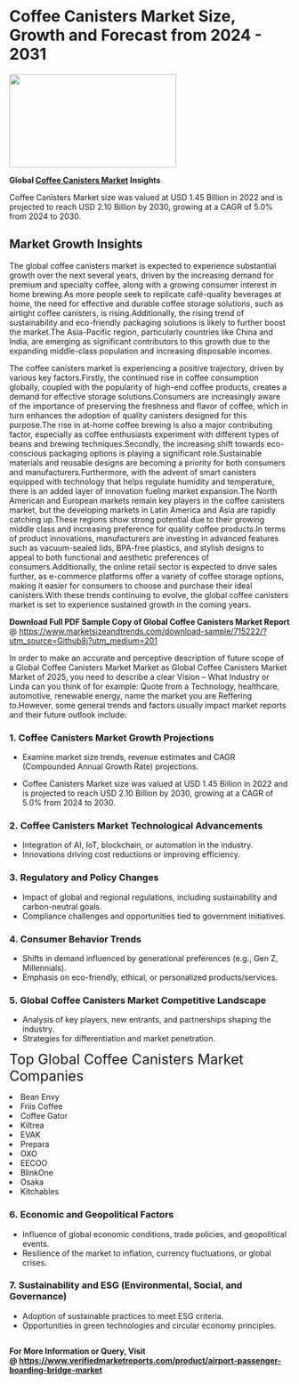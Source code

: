 <H1>Coffee Canisters Market Size, Growth and Forecast from 2024 - 2031</H1><img class="aligncenter size-medium wp-image-584254" src="https://thirdeyenews.in/wp-content/uploads/2024/09/Global-Market-Research-300x168.jpeg" alt="" width="300" height="168" /><p><strong>Global&nbsp;<a href="https://www.marketsizeandtrends.com/download-sample/715222/?utm_source=Github8j?utm_medium=201">Coffee Canisters Market</a> Insights</strong></p><p>Coffee Canisters Market size was valued at USD 1.45 Billion in 2022 and is projected to reach USD 2.10 Billion by 2030, growing at a CAGR of 5.0% from 2024 to 2030.</p><p><h2>Market Growth Insights</h2> <p>The global coffee canisters market is expected to experience substantial growth over the next several years, driven by the increasing demand for premium and specialty coffee, along with a growing consumer interest in home brewing.As more people seek to replicate café-quality beverages at home, the need for effective and durable coffee storage solutions, such as airtight coffee canisters, is rising.Additionally, the rising trend of sustainability and eco-friendly packaging solutions is likely to further boost the market.The Asia-Pacific region, particularly countries like China and India, are emerging as significant contributors to this growth due to the expanding middle-class population and increasing disposable incomes.</p> <p>The coffee canisters market is experiencing a positive trajectory, driven by various key factors.Firstly, the continued rise in coffee consumption globally, coupled with the popularity of high-end coffee products, creates a demand for effective storage solutions.Consumers are increasingly aware of the importance of preserving the freshness and flavor of coffee, which in turn enhances the adoption of quality canisters designed for this purpose.The rise in at-home coffee brewing is also a major contributing factor, especially as coffee enthusiasts experiment with different types of beans and brewing techniques.Secondly, the increasing shift towards eco-conscious packaging options is playing a significant role.Sustainable materials and reusable designs are becoming a priority for both consumers and manufacturers.Furthermore, with the advent of smart canisters equipped with technology that helps regulate humidity and temperature, there is an added layer of innovation fueling market expansion.The North American and European markets remain key players in the coffee canisters market, but the developing markets in Latin America and Asia are rapidly catching up.These regions show strong potential due to their growing middle class and increasing preference for quality coffee products.In terms of product innovations, manufacturers are investing in advanced features such as vacuum-sealed lids, BPA-free plastics, and stylish designs to appeal to both functional and aesthetic preferences of consumers.Additionally, the online retail sector is expected to drive sales further, as e-commerce platforms offer a variety of coffee storage options, making it easier for consumers to choose and purchase their ideal canisters.With these trends continuing to evolve, the global coffee canisters market is set to experience sustained growth in the coming years.</p> <p><span class=""><strong>Download Full PDF Sample Copy of Global Coffee Canisters Market Report</strong> @ <a href="https://www.marketsizeandtrends.com/download-sample/715222/?utm_source=Github8j?utm_medium=201" target="_blank">https://www.marketsizeandtrends.com/download-sample/715222/?utm_source=Github8j?utm_medium=201</a></span></p><p>In order to make an accurate and perceptive description of future scope of a Global&nbsp;Coffee Canisters Market Market as Global&nbsp;Coffee Canisters Market Market of 2025, you need to describe a clear Vision &ndash; What Industry or Linda can you think of for example: Quote from a Technology, healthcare, automotive, renewable energy, name the market you are Reffering to.However, some general trends and factors usually impact market reports and their future outlook include:</p><h3>1.&nbsp;<strong>Coffee Canisters Market Growth Projections</strong></h3><ul><li>Examine market size trends, revenue estimates and CAGR (Compounded Annual Growth Rate) projections.</li><li><p>Coffee Canisters Market size was valued at USD 1.45 Billion in 2022 and is projected to reach USD 2.10 Billion by 2030, growing at a CAGR of 5.0% from 2024 to 2030.</p></li></ul><h3>2.&nbsp;<strong>Coffee Canisters Market Technological Advancements</strong></h3><ul><li>Integration of AI, IoT, blockchain, or automation in the industry.</li><li>Innovations driving cost reductions or improving efficiency.</li></ul><h3>3.&nbsp;<strong>Regulatory and Policy Changes</strong></h3><ul><li>Impact of global and regional regulations, including sustainability and carbon-neutral goals.</li><li>Compliance challenges and opportunities tied to government initiatives.</li></ul><h3>4.&nbsp;<strong>Consumer Behavior Trends</strong></h3><ul><li>Shifts in demand influenced by generational preferences (e.g., Gen Z, Millennials).</li><li>Emphasis on eco-friendly, ethical, or personalized products/services.</li></ul><h3>5.&nbsp;<strong>Global Coffee Canisters Market Competitive Landscape</strong></h3><ul><li>Analysis of key players, new entrants, and partnerships shaping the industry.</li><li>Strategies for differentiation and market penetration.</li></ul><p data-pm-slice="1 1 []"><span style="color: inherit; font-family: inherit; font-size: 25px;">Top Global Coffee Canisters Market Companies</span></p><div class="" data-test-id=""><p><li>Bean Envy</li><li> Friis Coffee</li><li> Coffee Gator</li><li> Kiltrea</li><li> EVAK</li><li> Prepara</li><li> OXO</li><li> EECOO</li><li> BlinkOne</li><li> Osaka</li><li> Kitchables</li></p></div><h3>6.&nbsp;<strong>Economic and Geopolitical Factors</strong></h3><ul><li>Influence of global economic conditions, trade policies, and geopolitical events.</li><li>Resilience of the market to inflation, currency fluctuations, or global crises.</li></ul><h3>7.&nbsp;<strong>Sustainability and ESG (Environmental, Social, and Governance)</strong></h3><ul><li>Adoption of sustainable practices to meet ESG criteria.</li><li>Opportunities in green technologies and circular economy principles.</li></ul><h2><strong style="font-size: 14px;">For More Information or Query, Visit @&nbsp;</strong><a style="background-color: #ffffff; font-size: 14px;" href="https://www.marketsizeandtrends.com/report/coffee-canisters-market/" target="_blank">https://www.verifiedmarketreports.com/product/airport-passenger-boarding-bridge-market</a></h2>